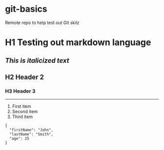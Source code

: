 # git-basics
Remote repo to help test out Git skilz
# H1 Testing out markdown language
*This is italicized text*
---
## H2 Header 2
### H3 Header 3
---
1. First item
2. Second item
3. Third item

```
{
  "firstName": "John",
  "lastName": "Smith",
  "age": 25
}
```

